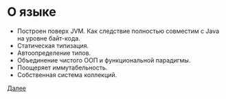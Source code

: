 # О языке

* Построен поверх JVM. Как следствие полностью совместим с Java на уровне байт-кода.
* Статическая типизация.
* Автоопределение типов.
* Объединение чистого ООП и функциональной парадигмы.
* Поощеряет иммутабельность.
* Собственная система коллекций.

[Далее](/src/main/scala/lesson01/)

